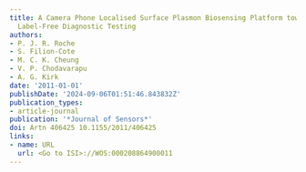 ```yaml
---
title: A Camera Phone Localised Surface Plasmon Biosensing Platform towards Low-Cost
  Label-Free Diagnostic Testing
authors:
- P. J. R. Roche
- S. Filion-Cote
- M. C. K. Cheung
- V. P. Chodavarapu
- A. G. Kirk
date: '2011-01-01'
publishDate: '2024-09-06T01:51:46.843832Z'
publication_types:
- article-journal
publication: '*Journal of Sensors*'
doi: Artn 406425 10.1155/2011/406425
links:
- name: URL
  url: <Go to ISI>://WOS:000208864900011
---
```

